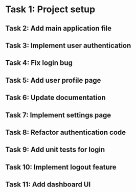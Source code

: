 # Task 1: Project setup
## Task 2: Add main application file
## Task 3: Implement user authentication
## Task 4: Fix login bug
## Task 5: Add user profile page
## Task 6: Update documentation
## Task 7: Implement settings page
## Task 8: Refactor authentication code
## Task 9: Add unit tests for login
## Task 10: Implement logout feature
## Task 11: Add dashboard UI

